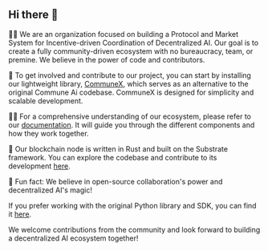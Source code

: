 ## Hi there 👋

🙋‍♀️ We are an organization focused on building a Protocol and Market System for Incentive-driven Coordination of Decentralized AI. Our goal is to create a fully community-driven ecosystem with no bureaucracy, team, or premine. We believe in the power of code and contributors.

🌈 To get involved and contribute to our project, you can start by installing our lightweight library, [CommuneX](https://github.com/agicommies/communex), which serves as an alternative to the original Commune Ai codebase. CommuneX is designed for simplicity and scalable development.

👩‍💻 For a comprehensive understanding of our ecosystem, please refer to our [documentation](https://communeai.org/docs/getting-started/intro). It will guide you through the different components and how they work together.

🧙 Our blockchain node is written in Rust and built on the Substrate framework. You can explore the codebase and contribute to its development [here](https://github.com/commune-ai/subspace).

🍿 Fun fact: We believe in open-source collaboration's power and decentralized AI's magic!

If you prefer working with the original Python library and SDK, you can find it [here](https://github.com/commune-ai/commune).

We welcome contributions from the community and look forward to building a decentralized AI ecosystem together!
